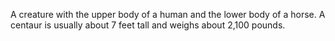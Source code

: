 A creature with the upper body of a human and the lower body of a horse. A centaur is usually about 7 feet tall and weighs about 2,100 pounds.